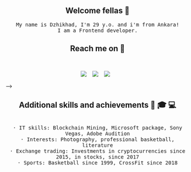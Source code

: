 <h2 align="center">Welcome fellas 🤘</h2>
<p align="center">
  <samp>My name is Dzhikhad, I'm 29 y.o. and i'm from Ankara! <br> I am a Frontend developer.
  </samp>
</p>


<!-- <h2 align="center">My projects 👨‍💻</h2>

<p align="center">
  <samp>Check out my latest project: <a href="https://github.com/hadzhehsen/elbrus_smart_chain" target="_blank">bitfröst nft marketplace</a>
  </samp>
  <br> <br>
  <samp>And something else: <a href="https://github.com/hadzhehsen/ded-helper" target="_blank">grandpa_helper</a>
  </samp> -->
</p>


<h2 align="center"> Reach me on 💬 </h2>
<br>
<p align="center" align='center'>
  <a target="_blank" href="mailto:skiptomylou999@gmail.com"><img
      src="https://img.shields.io/badge/Gmail-20232A?style=for-the-badge&logo=gmail" /></a>&nbsp;&nbsp;&nbsp;
  <a target="_blank" href="https://t.me/hadzhehsen"><img
      src="https://img.shields.io/badge/Telegram-20232A?style=for-the-badge&logo=telegram" /></a>&nbsp;&nbsp;&nbsp;
  <a target="_blank" href="https://www.linkedin.com/in/dzhikhad-hadzh-husein-409526229/"><img
      src="https://img.shields.io/badge/LinkedIn-20232A?style=for-the-badge&logo=LinkedIn" /></a>&nbsp;&nbsp;&nbsp;
</p>

<!-- <h2 align="center">My skills 🦾 </h2> -->

<!-- <br> -->

<!-- <div align="center">
  
  ![TypeScript](https://img.shields.io/badge/TypeScript-20232A?style=for-the-badge&logo=typescript)
  ![React](https://img.shields.io/badge/React-20232A?style=for-the-badge&logo=react)
  ![Next.js](https://img.shields.io/badge/Nextjs-20232A?style=for-the-badge&logo=next+js)
  ![Tailwind CSS](https://img.shields.io/badge/Tailwind-20232A?style=for-the-badge&logo=Tailwind+CSS)
  ![Svelte](https://img.shields.io/badge/Svelte-20232A?&style=for-the-badge&logo=Svelte)
  ![Web3.js](https://img.shields.io/badge/Web3-20232A?&style=for-the-badge&logo=Web3.js)
  ![Ethereum](https://img.shields.io/badge/Ethereum-20232A?&style=for-the-badge&logo=Ethereum)
  ![Node](https://img.shields.io/badge/node-20232A?style=for-the-badge&logo=node.js)
  ![Express](https://img.shields.io/badge/express-20232A?style=for-the-badge&logo=express)
  ![Html5](https://img.shields.io/badge/HTML5-20232A?style=for-the-badge&logo=html5)
  ![PostCss](https://img.shields.io/badge/PostCss-20232A?style=for-the-badge&logo=PostCss)
  ![Css](https://img.shields.io/badge/CSS3-20232A?style=for-the-badge&logo=css3&logoColor=369AD6)
  ![PostgreSQL](https://img.shields.io/badge/postgresql-20232A?style=for-the-badge&logo=postgresql)
  ![Sequelize](https://img.shields.io/badge/Sequelize-20232A?style=for-the-badge&logo=Sequelize)
  ![Redux](https://img.shields.io/badge/Redux-20232A?style=for-the-badge&logo=redux&logoColor=7749BD)
  ![Solidity](https://img.shields.io/badge/Solidity-20232A?&style=for-the-badge&logo=Solidity)
  ![Figma](https://img.shields.io/badge/figma-20232A?style=for-the-badge&logo=figma)
  <!-- ![Socket.io](https://img.shields.io/badge/socket.io-20232A?style=for-the-badge&logo=socket.io) -->
<!--   ![Postman](https://img.shields.io/badge/postman-20232A?style=for-the-badge&logo=postman)
  ![Jest](https://img.shields.io/badge/jest-20232A?style=for-the-badge&logo=jest&logoColor=99424F)
  ![Git](https://img.shields.io/badge/git-20232A?style=for-the-badge&logo=git)
  ![Gitlab](https://img.shields.io/badge/Gitlab-20232A?style=for-the-badge&logo=gitlab)
  ![Github](https://img.shields.io/badge/GitHub-20232A?style=for-the-badge&logo=github)
  ![Eslint](https://img.shields.io/badge/eslint-20232A?style=for-the-badge&logo=eslint&logoColor=7C7CEA) -->
<!--   ![Npm](https://img.shields.io/badge/npm-20232A?style=for-the-badge&logo=npm) -->
<!--   ![Prettier](https://img.shields.io/badge/prettier-20232A?style=for-the-badge&logo=prettier) -->
  
</div> -->

<div align="center">
  <h2>Additional skills and achievements 💪 🎓 💻 </h2> <br>
   <samp>
· IT skills: Blockchain Mining, Microsoft package, Sony Vegas, Adobe Audition <br>
· Interests: Photography, professional basketball, literature <br>
· Exchange trading: Investments in cryptocurrencies since 2015, in stocks, since 2017 <br>
· Sports: Basketball since 1999, CrossFit since 2018 </samp> <br>
     
</div>

<!-- <div align="center">

  <br><br>

  <h2> 📈 GitHub Activity Graph: </h2>

  ![hadzhehsen's GitHub activity graph](https://activity-graph.herokuapp.com/graph?username=hadzhehsen&hide_border=true&theme=redical)

  <br><br>

  ![hadzhehsen's github stats](https://github-readme-stats.vercel.app/api/top-langs/?username=hadzhehsen&theme=radical)

  <br><br>

  ![hadzhehsen's github streak](https://github-readme-streak-stats.herokuapp.com/?user=hadzhehsen&theme=radical)

  <br><br>

  ![hadzhehsen's github
  stats](https://github-readme-stats.vercel.app/api?username=hadzhehsen&show_icons=true&theme=radical&include_all_commits=true)

  <br><br>

  <br> <br>

  ![](https://visitor-badge.glitch.me/badge?page_id=hadzhehsen)

</div>
 -->

